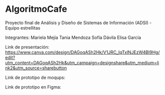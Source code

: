 # AlgoritmoCafe
Proyecto final de Análisis y Diseño de Sistemas de Información (ADSI) - Equipo estrellitas

Integrantes: 
Mariela Mejía
Tania Mendoza
Sofía Dávila 
Elisa García

Link de presentación:
https://www.canva.com/design/DAGoqASh2Hk/V1JRC_IqTxlNJEzW4BI9Hg/edit?utm_content=DAGoqASh2Hk&utm_campaign=designshare&utm_medium=link2&utm_source=sharebutton

Link de prototipo de moqups:

Link de prototipo en Figma: 
